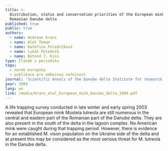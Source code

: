 ```yaml
---
title: >-
  Distribution, status and conservation priorities of the European mink in the
  Romanian Danube delta
published: true
public: true
authors:
  - name: Andreas Kranz
  - name: Aleš Toman
  - name: Kateřina Poledníková
  - name: Lukáš Poledník
  - name: Botond J. Kiss
type: Článek v periodiku
tags:
  - norek evropský
  - publikace pro odbornou veřejnost
journal: 'Scientific Annals of the Danube delta Institute for research and development '
year: 2004
lang: en
link: /media/Kranz_etal_European_mink_Danube_delta_2004.pdf
---
```

A life trapping survey conducted in late winter and early spring 2003 revealed that European mink Mustela lutreola are still numerous in the central and eastern part of the Romanian part of the Danube delta. They are also present in the south of the delta in the lagoon complex. No American mink were caught during that trapping period. However, there is evidence for an established M. vison population on the Ukraine side of the delta and at present this may be considered as the most serious threat for M. lutreola in the Danube delta.
